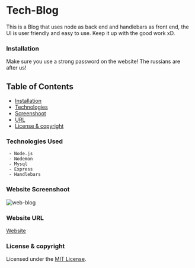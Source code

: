 # Tech-Blog

This is a Blog that uses node as back end and handlebars as front end, the UI is user friendly and easy to use. Keep it up with the good work xD.

### Installation

Make sure you use a strong password on the website! The russians are after us!

## Table of Contents
 * [Installation](#installation)
 * [Technologies](#technologies-used)
 * [Screenshoot](#Website-Screenshoot)
 * [URL](#Website-URL)
 * [License & copyright](#License-&-copyright)


### Technologies Used
     - Node.js
     - Nodemon
     - Mysql
     - Express
     - Handlebars

### Website Screenshoot

![web-blog](https://user-images.githubusercontent.com/85853539/144571592-06aff3d3-d4cf-4265-b3d7-c7026b46a062.PNG)

### Website URL
[Website](https://morning-citadel-44477.herokuapp.com/)

### License & copyright
Licensed under the [MIT License](LICENSE).
